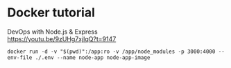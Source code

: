 # Docker tutorial

DevOps with Node.js & Express  
https://youtu.be/9zUHg7xjIqQ?t=9147

`docker run -d -v "$(pwd)":/app:ro -v /app/node_modules -p 3000:4000 --env-file ./.env --name node-app node-app-image`
